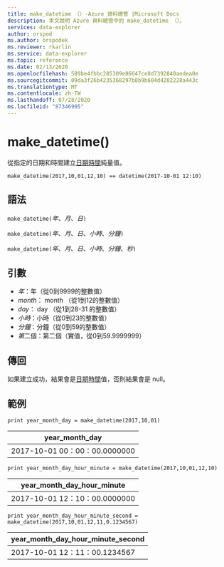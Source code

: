 ```yaml
---
title: make_datetime （）-Azure 資料總管 |Microsoft Docs
description: 本文說明 Azure 資料總管中的 make_datetime （）。
services: data-explorer
author: orspod
ms.author: orspodek
ms.reviewer: rkarlin
ms.service: data-explorer
ms.topic: reference
ms.date: 02/13/2020
ms.openlocfilehash: 589be4fbbc285309e86647ce8d7392840aedea0e
ms.sourcegitcommit: 09da3f26b4235368297b8b9b604d4282228a443c
ms.translationtype: MT
ms.contentlocale: zh-TW
ms.lasthandoff: 07/28/2020
ms.locfileid: "87346995"
---
```

# <a name="make_datetime"></a>make_datetime()

從指定的日期和時間建立[日期時間](./scalar-data-types/datetime.md)純量值。

```kusto
make_datetime(2017,10,01,12,10) == datetime(2017-10-01 12:10)
```

## <a name="syntax"></a>語法

`make_datetime(`*年*、*月*、*日*`)`

`make_datetime(`*年*、*月*、*日*、*小時*、*分鐘*`)`

`make_datetime(`*年*、*月*、*日*、*小時*、*分鐘*、*秒*`)`

## <a name="arguments"></a>引數

* *年*：年（從0到9999的整數值）
* *month*： month （從1到12的整數值）
* *day*： day （從1到28-31 的整數值）
* *小時*：小時（從0到23的整數值）
* *分鐘*：分鐘（從0到59的整數值）
* *第*二個：第二個（實值，從0到59.9999999）

## <a name="returns"></a>傳回

如果建立成功，結果會是[日期時間](./scalar-data-types/datetime.md)值，否則結果會是 null。
 
## <a name="example"></a>範例

```kusto
print year_month_day = make_datetime(2017,10,01)
```

|year_month_day|
|---|
|2017-10-01 00：00：00.0000000|




```kusto
print year_month_day_hour_minute = make_datetime(2017,10,01,12,10)
```

|year_month_day_hour_minute|
|---|
|2017-10-01 12：10：00.0000000|




```kusto
print year_month_day_hour_minute_second = make_datetime(2017,10,01,12,11,0.1234567)
```

|year_month_day_hour_minute_second|
|---|
|2017-10-01 12：11：00.1234567|


